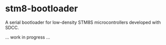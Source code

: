 # stm8-bootloader
A serial bootloader for low-density STM8S microcontrollers developed with SDCC.

... work in progress ...

